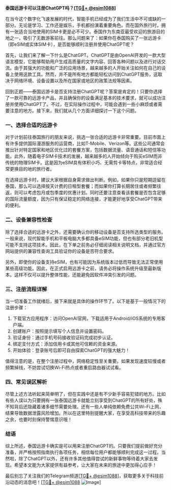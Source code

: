 **泰国远游卡可以注册ChatGPT吗？[[TG💪+ @esim1088](https://t.me/s/esim1088)]**

在当今这个数字化飞速发展的时代，智能手机已经成为了我们生活中不可或缺的一部分。无论是学习、工作还是娱乐，手机都扮演着重要角色。而在国外旅行时，拥有一张适合当地使用的SIM卡更是必不可少。泰国作为东南亚最受欢迎的旅游目的地之一，吸引了无数游客前往。那么问题来了：如果你在泰国购买了一张远游卡（即eSIM或实体SIM卡），是否能够顺利注册并使用ChatGPT呢？

首先，让我们来了解一下什么是ChatGPT。ChatGPT是由OpenAI开发的一款大型语言模型，它能够帮助用户生成高质量的文字内容、回答各种问题以及进行对话交流。由于其强大的功能和广泛的应用场景，越来越多的人开始关注如何在自己的设备上使用这款工具。然而，并不是所有地方都能轻松访问到ChatGPT服务，这取决于网络环境、设备设置以及所在国家或地区的政策法规等因素。

回到正题——泰国远游卡是否支持注册ChatGPT呢？答案是肯定的！只要你选择了一款可靠的远游卡产品，并且确保你的设备满足基本的技术要求，就可以成功注册并使用ChatGPT了。不过，在实际操作过程中，可能会遇到一些小麻烦或者需要注意的地方。接下来，我们就从几个方面详细探讨一下这个问题。

### 一、选择合适的远游卡

对于计划前往泰国旅行的朋友来说，挑选一张合适的远游卡非常重要。目前市面上有许多提供国际漫游服务的运营商，比如T-Mobile、Verizon等。这些公司通常会推出针对特定国家和地区优化过的套餐方案，包括数据流量、语音通话和短信等功能。此外，随着电子SIM卡技术的发展，越来越多的人开始倾向于购买eSIM而非传统的物理SIM卡。这是因为eSIM具有体积小巧、无需剪卡等特点，非常适合经常更换目的地的旅行者。

在选择远游卡时，建议大家根据自身需求做出判断。例如，如果你只是短期逗留在泰国，那么可以选择按天计费的日租型套餐；而如果你打算长期居住或者频繁往返，则可以考虑包月或包季度的优惠计划。同时还要注意查看该套餐是否包含足够的国际流量额度，因为只有保证稳定的网络连接，才能更好地享受ChatGPT带来的便利。

### 二、设备兼容性检查

除了选择合适的远游卡之外，还需要确认你的移动设备是否支持所选类型的服务。一般来说，现代智能手机和平板电脑大多都具备eSIM功能，但也有部分老旧机型可能不支持这项技术。因此，在下单之前务必仔细阅读相关说明文档，并通过官方网站提供的兼容性查询工具验证你的设备是否符合要求。

另外，即使你的设备支持eSIM，也有可能因为系统版本过低而导致无法正常使用某些高级功能。因此，在正式启用远游卡之前，请务必将操作系统升级至最新版本。这样不仅可以提升整体性能，还能避免因软件冲突引发的问题。

### 三、注册流程详解

当一切准备工作就绪后，接下来就是具体的操作环节了。以下是基于一般情况下的注册步骤：

1. 下载官方应用程序：访问OpenAI官网，下载适用于Android/iOS系统的专用客户端。
2. 创建账户：按照提示填写个人信息并设置密码。
3. 验证身份：通过手机号码接收验证码完成初步认证。
4. 绑定支付方式：添加信用卡或其他可信赖的资金来源。
5. 开始体验：登录账号后即可自由探索ChatGPT的强大魅力！

值得注意的是，在整个注册过程中，网络稳定性至关重要。如果发现速度较慢或者频繁掉线，不妨尝试切换Wi-Fi热点或者重启路由器试试看。

### 四、常见误区解析

尽管上述方法听起来简单明了，但在实践中还是有不少新手容易犯错的地方。比如有些人误以为只要拥有一张泰国远游卡就能立刻享受到ChatGPT的所有好处，殊不知背后还隐藏着诸多细节需要处理。还有一些人单纯依赖免费公共Wi-Fi上网，结果导致数据泄露风险增加。所以在这里特别提醒大家，在享受高科技带来的乐趣之余，也要时刻保持警惕意识哦！

### 结语

综上所述，泰国远游卡确实是可以用来注册ChatGPT的。只要我们提前做好充分准备，并严格按照指南执行各项任务，相信每位用户都能够顺利完成这一过程。当然啦，除了ChatGPT以外，还有许多其他值得尝试的新鲜事物等待着大家去发现。希望本文能为大家提供有益参考，让大家在未来的旅途中更加得心应手！

最后别忘了关注我们的Telegram频道[[TG💪+ @esim1088](https://t.me/s/esim1088)]，获取更多关于科技前沿动态的消息吧！[[TG💪+ @esim1088](https://t.me/s/esim1088) ![Image](https://i.postimg.cc/4NQfJmqS/Snipaste-2025-05-13-00-14-12.png)]